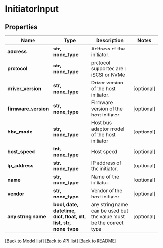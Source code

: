 # InitiatorInput


## Properties
Name | Type | Description | Notes
------------ | ------------- | ------------- | -------------
**address** | **str, none_type** | Address of the initiator. | 
**protocol** | **str, none_type** | protocol supported are : iSCSI or NVMe | 
**driver_version** | **str, none_type** | Driver version of the host initiator. | [optional] 
**firmware_version** | **str, none_type** | Firmware version of the host initiator. | [optional] 
**hba_model** | **str, none_type** | Host bus adaptor model of the host initiator | [optional] 
**host_speed** | **int, none_type** | Host speed | [optional] 
**ip_address** | **str, none_type** | IP address of the initiator. | [optional] 
**name** | **str, none_type** | Name of the initiator. | [optional] 
**vendor** | **str, none_type** | Vendor of the host initiator | [optional] 
**any string name** | **bool, date, datetime, dict, float, int, list, str, none_type** | any string name can be used but the value must be the correct type | [optional]

[[Back to Model list]](../README.md#documentation-for-models) [[Back to API list]](../README.md#documentation-for-api-endpoints) [[Back to README]](../README.md)


